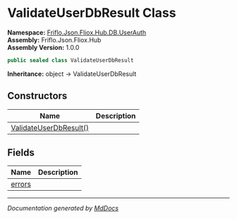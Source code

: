﻿<!--  
  <auto-generated>   
    The contents of this file were generated by a tool.  
    Changes to this file may be list if the file is regenerated  
  </auto-generated>   
-->

# ValidateUserDbResult Class

**Namespace:** [Friflo.Json.Fliox.Hub.DB.UserAuth](../index.md)  
**Assembly:** Friflo.Json.Fliox.Hub  
**Assembly Version:** 1.0.0

```csharp
public sealed class ValidateUserDbResult
```

**Inheritance:** object → ValidateUserDbResult

## Constructors

| Name                                            | Description |
| ----------------------------------------------- | ----------- |
| [ValidateUserDbResult()](constructors/index.md) |             |

## Fields

| Name                       | Description |
| -------------------------- | ----------- |
| [errors](fields/errors.md) |             |

___

*Documentation generated by [MdDocs](https://github.com/ap0llo/mddocs)*
